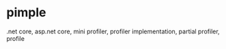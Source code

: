 # pimple
.net core, asp.net core, mini profiler, profiler implementation, partial profiler, profile
